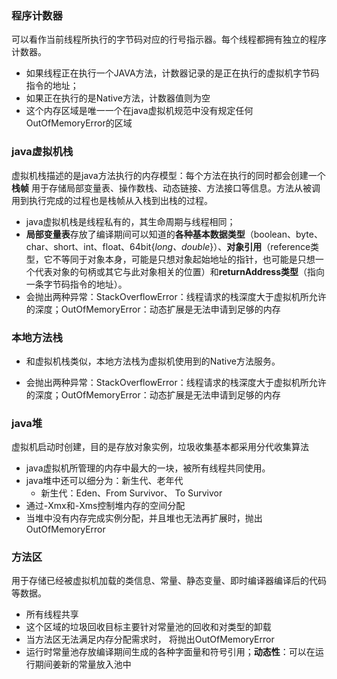 ### 程序计数器

可以看作当前线程所执行的字节码对应的行号指示器。每个线程都拥有独立的程序计数器。

- 如果线程正在执行一个JAVA方法，计数器记录的是正在执行的虚拟机字节码指令的地址；
- 如果正在执行的是Native方法，计数器值则为空
- 这个内存区域是唯一一个在java虚拟机规范中没有规定任何OutOfMemoryError的区域

### java虚拟机栈

虚拟机栈描述的是java方法执行的内存模型：每个方法在执行的同时都会创建一个**栈帧** 用于存储局部变量表、操作数栈、动态链接、方法接口等信息。方法从被调用到执行完成的过程也是栈帧从入栈到出栈的过程。

- java虚拟机栈是线程私有的，其生命周期与线程相同；
- **局部变量表**存放了编译期间可以知道的**各种基本数据类型**（boolean、byte、char、short、int、float、64bit{*long、double*}）、**对象引用**（reference类型，它不等同于对象本身，可能是只想对象起始地址的指针，也可能是只想一个代表对象的句柄或其它与此对象相关的位置）和**returnAddress类型**（指向一条字节码指令的地址）。
- 会抛出两种异常：StackOverflowError：线程请求的栈深度大于虚拟机所允许的深度；OutOfMemoryError：动态扩展是无法申请到足够的内存

### 本地方法栈

- 和虚拟机栈类似，本地方法栈为虚拟机使用到的Native方法服务。


- 会抛出两种异常：StackOverflowError：线程请求的栈深度大于虚拟机所允许的深度；OutOfMemoryError：动态扩展是无法申请到足够的内存

### java堆

虚拟机启动时创建，目的是存放对象实例，垃圾收集基本都采用分代收集算法

- java虚拟机所管理的内存中最大的一块，被所有线程共同使用。
- java堆中还可以细分为：新生代、老年代
  - 新生代：Eden、From Survivor、 To Survivor
- 通过-Xmx和-Xms控制堆内存的空间分配
- 当堆中没有内存完成实例分配，并且堆也无法再扩展时，抛出OutOfMemoryError

### 方法区

用于存储已经被虚拟机加载的类信息、常量、静态变量、即时编译器编译后的代码等数据。

- 所有线程共享
- 这个区域的垃圾回收目标主要针对常量池的回收和对类型的卸载
- 当方法区无法满足内存分配需求时， 将抛出OutOfMemoryError
- 运行时常量池存放编译期间生成的各种字面量和符号引用；**动态性**：可以在运行期间姜新的常量放入池中